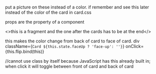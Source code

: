 put a picture on these instead of a color.  if remember and see this later instead of the color of the card in card.css

props are the property of a component

<>this is a fragment and the one after the cards has to be at the end</>

this makes the color change from back of card to face of card.
 div className={`Card ${this.state.faceUp ? 'face-up': ''}`} onClick={this.flip.bind(this)}

 //cannot use class by itself because JavaScript has this already built in; when click it will toggle between front of card and back of card
